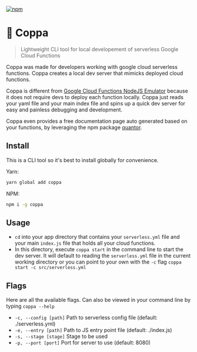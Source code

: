 [![npm](https://img.shields.io/npm/v/coppa.svg)](http://npm.im/coppa)

# 🏇 Coppa

> Lightweight CLI tool for local developement of serverless Google Cloud Functions

Coppa was made for developers working with google cloud serverless functions. Coppa creates a local dev server that mimicks deployed cloud functions.

Coppa is different from [Google Cloud Functions NodeJS Emulator](https://cloud.google.com/functions/docs/emulator) because it does not require devs to deploy each function locally. Coppa just reads your yaml file and your main index file and spins up a quick dev server for easy and painless debugging and development.

Coppa even provides a free documentation page auto generated based on your functions, by leveraging the npm package [quantor](https://www.npmjs.com/package/quantor).

## Install

This is a CLI tool so it's best to install globally for convenience.

Yarn:

```sh
yarn global add coppa
```

NPM:

```sh
npm i -g coppa
```

## Usage

- `cd` into your app directory that contains your `serverless.yml` file and your main `index.js` file that holds all your cloud functions.
- In this directory, execute `coppa start` in the command line to start the dev server. It will default to reading the `serverless.yml` file in the current working directory or you can point to your own with the `-c` flag `coppa start -c src/serverless.yml`

## Flags

Here are all the available flags. Can also be viewed in your command line by typing `coppa --help`

- `-c, --config [path]` Path to serverless config file (default: ./serverless.yml)
- `-e, --entry [path]` Path to JS entry point file (default: ./index.js)
- `-s, --stage [stage]` Stage to be used
- `-p, --port [port]` Port for server to use (default: 8080)